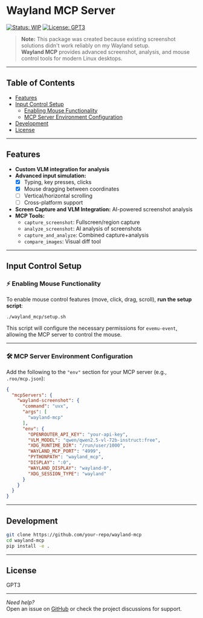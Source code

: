 # Wayland MCP Server

[![Status: WIP](https://img.shields.io/badge/status-WIP-yellow)](https://github.com/someaka/wayland-mcp)
[![License: GPT3](https://img.shields.io/badge/license-GPT3-blue)](#license)

> **Note:** This package was created because existing screenshot solutions didn't work reliably on my Wayland setup.  
> **Wayland MCP** provides advanced screenshot, analysis, and mouse control tools for modern Linux desktops.

---

## Table of Contents

- [Features](#features)
- [Input Control Setup](#input-control-setup)
  - [Enabling Mouse Functionality](#enabling-mouse-functionality)
  - [MCP Server Environment Configuration](#mcp-server-environment-configuration)
- [Development](#development)
- [License](#license)

---

## Features

- **Custom VLM integration for analysis**
- **Advanced input simulation:**
  - [x] Typing, key presses, clicks
  - [x] Mouse dragging between coordinates
  - [ ] Vertical/horizontal scrolling
  - [ ] Cross-platform support
- **Screen Capture and VLM Integration:** AI-powered screenshot analysis
- **MCP Tools:**
  - `capture_screenshot`: Fullscreen/region capture
  - `analyze_screenshot`: AI analysis of screenshots
  - `capture_and_analyze`: Combined capture+analysis
  - `compare_images`: Visual diff tool

---

## Input Control Setup

### ⚡ Enabling Mouse Functionality

To enable mouse control features (move, click, drag, scroll), **run the setup script**:

```bash
./wayland_mcp/setup.sh
```

This script will configure the necessary permissions for `evemu-event`, allowing the MCP server to control the mouse.

---

### 🛠️ MCP Server Environment Configuration

Add the following to the `"env"` section for your MCP server (e.g., `.roo/mcp.json`):

```json
{
  "mcpServers": {
    "wayland-screenshot": {
      "command": "uvx",
      "args": [
        "wayland-mcp"
      ],
      "env": {
        "OPENROUTER_API_KEY": "your-api-key",
        "VLM_MODEL": "qwen/qwen2.5-vl-72b-instruct:free",
        "XDG_RUNTIME_DIR": "/run/user/1000",
        "WAYLAND_MCP_PORT": "4999",
        "PYTHONPATH": "wayland_mcp",
        "DISPLAY": ":0",
        "WAYLAND_DISPLAY": "wayland-0",
        "XDG_SESSION_TYPE": "wayland"
      }
    }
  }
}
```

---

## Development

```bash
git clone https://github.com/your-repo/wayland-mcp
cd wayland-mcp
pip install -e .
```

---

## License

GPT3

---

*Need help?*  
Open an issue on [GitHub](https://github.com/someaka/wayland-mcp/issues) or check the project discussions for support.
